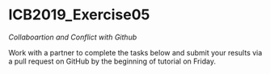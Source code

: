 # ICB2019_Exercise05
*Collaboartion and Conflict with Github*

Work with a partner to complete the tasks below and submit your results via a pull request
on GitHub by the beginning of tutorial on Friday.
